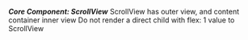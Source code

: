 **_Core Component: ScrollView_**
ScrollView has outer view, and content container inner view
Do not render a direct child with flex: 1 value to ScrollView
